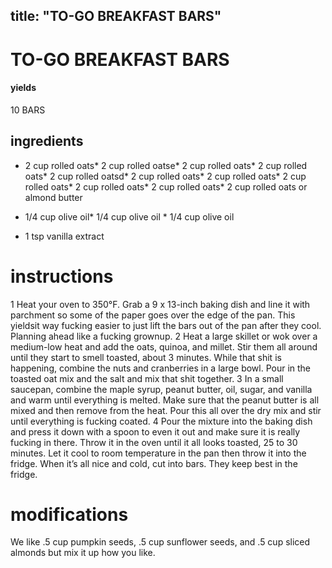 

	
title: "TO-GO BREAKFAST BARS"
---
# TO-GO BREAKFAST BARS
#### yields
10 BARS
## ingredients
* 2 cup rolled oats* 2 cup rolled oatse* 2 cup rolled oats* 2 cup rolled oats* 2 cup rolled oatsd* 2 cup rolled oats* 2 cup rolled oats* 2 cup rolled oats* 2 cup rolled oats* 2 cup rolled oats* 2 cup rolled oats or almond butter

* 1/4 cup olive oil* 1/4 cup olive oil * 1/4 cup olive oil
* 1 tsp vanilla extract


# instructions
1 Heat your oven to 350°F. Grab a 9 x 13-inch baking dish and line it with parchment so
some of the paper goes over the edge of the pan. This yieldsit way fucking easier to just lift
the bars out of the pan after they cool. Planning ahead like a fucking grownup.
2 Heat a large skillet or wok over a medium-low heat and add the oats, quinoa, and millet. Stir
them all around until they start to smell toasted, about 3 minutes. While that shit is
happening, combine the nuts and cranberries in a large bowl. Pour in the toasted oat mix and
the salt and mix that shit together.
3 In a small saucepan, combine the maple syrup, peanut butter, oil, sugar, and vanilla and warm
until everything is melted. Make sure that the peanut butter is all mixed and then remove from
the heat. Pour this all over the dry mix and stir until everything is fucking coated.
4 Pour the mixture into the baking dish and press it down with a spoon to even it out and
make sure it is really fucking in there. Throw it in the oven until it all looks toasted, 25 to 30
minutes. Let it cool to room temperature in the pan then throw it into the fridge. When it’s
all nice and cold, cut into bars. They keep best in the fridge.

# modifications

We like .5 cup pumpkin seeds, .5 cup sunflower seeds, and .5 cup sliced almonds but mix it up how you like.
	

